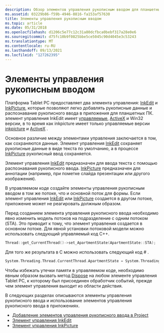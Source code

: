 ```yaml
---
description: Обзор элементов управления рукописным вводом для планшетных ПК.
ms.assetid: 03229b86-f59b-4946-8816-fa153af57630
title: Элементы управления рукописным вводом
ms.topic: article
ms.date: 05/31/2018
ms.openlocfilehash: d1206c5e77c12c31a80dcfbca0bebf317a28e0e6
ms.sourcegitcommit: d75fc10b9f0825bbe5ce5045c90d4045e3c53243
ms.translationtype: MT
ms.contentlocale: ru-RU
ms.lasthandoff: 09/13/2021
ms.locfileid: "127262395"
---
```

# <a name="ink-controls"></a>Элементы управления рукописным вводом

Платформа Tablet PC предоставляет два элемента управления: [InkEdit](inkedit-control.md) и [InkPicture](inkpicture-control.md), которые позволяют легко добавлять рукописные данные и распознавание рукописного ввода в приложения для планшетных ПК. элемент управления InkEdit имеет [управляемые](/previous-versions/ms835842(v=msdn.10)), [ActiveX](inkedit-control-reference.md) и Win32 версии, в то время как inkpicture имеет только управляемые версии [inkpicture](/previous-versions/ms583740(v=vs.100)) и [ActiveX](inkpicture-control-reference.md) .

Основное различие между элементами управления заключается в том, как сохраняются данные. Элемент управления [InkEdit](inkedit-control.md) сохраняет рукописные данные в виде текста по умолчанию, а в процессе [InkPicture](inkpicture-control.md) рукописный ввод сохраняется.

Элемент управления [InkEdit](inkedit-control.md) предназначен для ввода текста с помощью распознавания рукописного ввода. [InkPicture](inkpicture-control.md) предназначен для аннотации (например, при пометке слайда презентации или другого изображения).

В управляемом коде создайте элементы управления рукописным вводом в том же потоке, что и основной поток для формы. Если элемент управления [InkEdit](inkedit-control.md) или [InkPicture](inkpicture-control.md) создается в другом потоке, приложение может не реагировать должным образом.

Перед созданием элемента управления рукописного ввода необходимо явно изменить модель потоков на подразделение с одним потоком (STA). Это приводит к тому, что элемент управления создается в основном потоке. Для явной установки потоковой модели можно использовать следующий управляемый код C++.


```C++
Thread::get_CurrentThread()->set_ApartmentState(ApartmentState::STA);
```



Для того же результата в C можно использовать следующий код \# .


```C++
System.Threading.Thread.CurrentThread.ApartmentState = System.Threading.ApartmentState.STA;
```



Чтобы избежать утечки памяти в управляемом коде, необходимо явным образом вызвать метод [Dispose](/dotnet/api/system.windows.forms.form.dispose?view=netcore-3.1) на любом элементе управления Tablet PC, к которому был присоединен обработчик событий, прежде чем элемент управления выходит из области действия.

В следующих разделах описываются элементы управления рукописного ввода и использование элементов управления рукописного ввода в приложениях.

-   [Добавление элементов управления рукописного ввода в Project](adding-ink-controls-to-a-project.md)
-   [Элемент управления InkEdit](inkedit-control.md)
-   [Элемент управления InkPicture](inkpicture-control.md)

 

 
